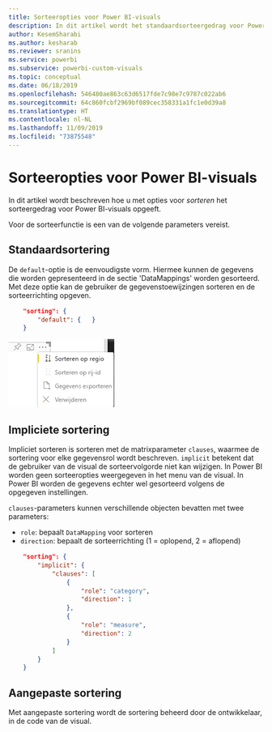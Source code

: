 ```yaml
---
title: Sorteeropties voor Power BI-visuals
description: In dit artikel wordt het standaardsorteergedrag voor Power BI-visuals beschreven.
author: KesemSharabi
ms.author: kesharab
ms.reviewer: sranins
ms.service: powerbi
ms.subservice: powerbi-custom-visuals
ms.topic: conceptual
ms.date: 06/18/2019
ms.openlocfilehash: 546480ae863c63d6517fde7c98e7c9787c022ab6
ms.sourcegitcommit: 64c860fcbf2969bf089cec358331a1fc1e0d39a8
ms.translationtype: HT
ms.contentlocale: nl-NL
ms.lasthandoff: 11/09/2019
ms.locfileid: "73875548"
---
```

# <a name="sorting-options-for-power-bi-visuals"></a>Sorteeropties voor Power BI-visuals

In dit artikel wordt beschreven hoe u met opties voor *sorteren* het sorteergedrag voor Power BI-visuals opgeeft. 

Voor de sorteerfunctie is een van de volgende parameters vereist.

## <a name="default-sorting"></a>Standaardsortering

De `default`-optie is de eenvoudigste vorm. Hiermee kunnen de gegevens die worden gepresenteerd in de sectie 'DataMappings' worden gesorteerd. Met deze optie kan de gebruiker de gegevenstoewijzingen sorteren en de sorteerrichting opgeven.

```json
    "sorting": {
        "default": {   }
    }
```

![Sorteeropties in contextmenu](./media/sorting.png)

## <a name="implicit-sorting"></a>Impliciete sortering

Impliciet sorteren is sorteren met de matrixparameter `clauses`, waarmee de sortering voor elke gegevensrol wordt beschreven. `implicit` betekent dat de gebruiker van de visual de sorteervolgorde niet kan wijzigen. In Power BI worden geen sorteeropties weergegeven in het menu van de visual. In Power BI worden de gegevens echter wel gesorteerd volgens de opgegeven instellingen.

`clauses`-parameters kunnen verschillende objecten bevatten met twee parameters:

- `role`: bepaalt `DataMapping` voor sorteren
- `direction`: bepaalt de sorteerrichting (1 = oplopend, 2 = aflopend)

```json
    "sorting": {
        "implicit": {
            "clauses": [
                {
                    "role": "category",
                    "direction": 1
                },
                {
                    "role": "measure",
                    "direction": 2
                }
            ]
        }
    }
```

## <a name="custom-sorting"></a>Aangepaste sortering

Met aangepaste sortering wordt de sortering beheerd door de ontwikkelaar, in de code van de visual.
